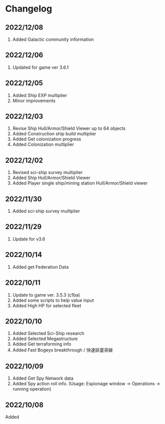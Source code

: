 # Changelog

## 2022/12/08
1. Added Galactic community information

## 2022/12/06
1. Updated for game ver 3.6.1

## 2022/12/05
1. Added Ship EXP multiplier
1. Minor improvements

## 2022/12/03
1. Revise Ship Hull/Armor/Shield Viewer up to 64 objects
1. Added Construction ship build multiplier
1. Added Get colonization progress
1. Added Colonization multiplier

## 2022/12/02
1. Revised sci-ship survey multiplier
2. Added Ship Hull/Armor/Shield Viewer
3. Added Player single ship/mining station Hull/Armor/Shield viewer

## 2022/11/30
1. Added sci-ship survey multiplier

## 2022/11/29
1. Update for v3.6

## 2022/10/14
1. Added get Federation Data

## 2022/10/11
1. Update to game ver. 3.5.3 (c1ba) 
1. Added some scripts to help value input
1. Added High HP for selected fleet

## 2022/10/10
1. Added Selected Sci-Ship research
1. Added Selected Megastructure
1. Added Get terraforming info
1. Added Fast Bogeys breakthrough / 快速妖靈突破

## 2022/10/09
1. Added Get Spy Network data
1. Added Spy action roll info. (Usage: Espionage window -> Operations -> running operation)


## 2022/10/08
Added

